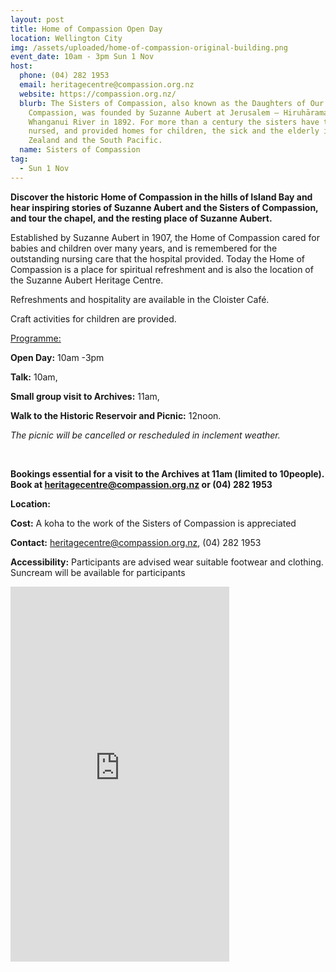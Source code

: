 ```yaml
---
layout: post
title: Home of Compassion Open Day
location: Wellington City
img: /assets/uploaded/home-of-compassion-original-building.png
event_date: 10am - 3pm Sun 1 Nov
host:
  phone: (04) 282 1953
  email: heritagecentre@compassion.org.nz
  website: https://compassion.org.nz/
  blurb: The Sisters of Compassion, also known as the Daughters of Our Lady of
    Compassion, was founded by Suzanne Aubert at Jerusalem – Hiruhārama on the
    Whanganui River in 1892. For more than a century the sisters have taught,
    nursed, and provided homes for children, the sick and the elderly in New
    Zealand and the South Pacific.
  name: Sisters of Compassion
tag:
  - Sun 1 Nov
---
```

**Discover the historic Home of Compassion in the hills of Island Bay and hear inspiring stories of Suzanne Aubert and the Sisters of Compassion, and tour the chapel, and the resting place of Suzanne Aubert.** 

Established by Suzanne Aubert in 1907, the Home of Compassion cared for babies and children over many years, and is remembered for the outstanding nursing care that the hospital provided. Today the Home of Compassion is a place for spiritual refreshment and is also the location of the Suzanne Aubert Heritage Centre. 

Refreshments and hospitality are available in the Cloister Café. 

Craft activities for children are provided.

<u>Programme:</u>

**Open Day:** 10am -3pm

**Talk:** 10am, 

**Small group visit to Archives:** 11am, 

**Walk to the Historic Reservoir and Picnic:** 12noon.

*The picnic will be cancelled or rescheduled in inclement weather.*

<br> 

**Bookings essential for a visit to the Archives at 11am (limited to 10people). Book at heritagecentre@compassion.org.nz or (04) 282 1953**

**Location:**

**Cost:** A koha to the work of the Sisters of Compassion is appreciated

**Contact:** heritagecentre@compassion.org.nz, (04) 282 1953

**Accessibility:** Participants are advised wear suitable footwear and clothing. Suncream will be available for participants



<iframe src="https://www.facebook.com/plugins/page.php?href=https%3A%2F%2Fwww.facebook.com%2Fsistersofcompassion%2F&tabs=timeline&width=350&height=600&small_header=false&adapt_container_width=true&hide_cover=false&show_facepile=true&appId" width="350" height="600" style="border:none;overflow:hidden" scrolling="no" frameborder="0" allowTransparency="true" allow="encrypted-media"></iframe>